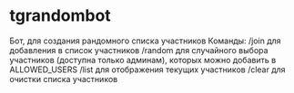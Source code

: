 # tgrandombot
Бот, для создания рандомного списка участников
Команды:
 /join для добавления в список участников
 /random для случайного выбора участников (доступна только админам), которых можно добавить в ALLOWED_USERS
 /list для отображения текущих участников
 /clear для очистки списка участников
